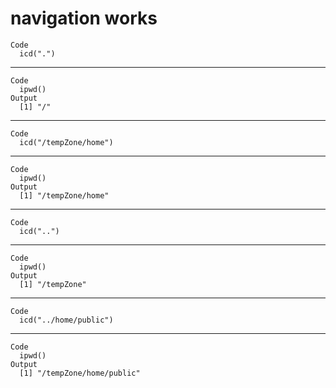 # navigation works

    Code
      icd(".")

---

    Code
      ipwd()
    Output
      [1] "/"

---

    Code
      icd("/tempZone/home")

---

    Code
      ipwd()
    Output
      [1] "/tempZone/home"

---

    Code
      icd("..")

---

    Code
      ipwd()
    Output
      [1] "/tempZone"

---

    Code
      icd("../home/public")

---

    Code
      ipwd()
    Output
      [1] "/tempZone/home/public"

